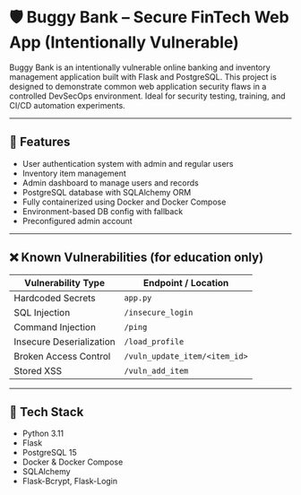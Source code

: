 # 🛡️ Buggy Bank – Secure FinTech Web App (Intentionally Vulnerable)

Buggy Bank is an intentionally vulnerable online banking and inventory management application built with Flask and PostgreSQL. This project is designed to demonstrate common web application security flaws in a controlled DevSecOps environment. Ideal for security testing, training, and CI/CD automation experiments.

---

## 🚀 Features

- User authentication system with admin and regular users
- Inventory item management
- Admin dashboard to manage users and records
- PostgreSQL database with SQLAlchemy ORM
- Fully containerized using Docker and Docker Compose
- Environment-based DB config with fallback
- Preconfigured admin account

---

## ❌ Known Vulnerabilities (for education only)

| Vulnerability Type       | Endpoint / Location            |
|--------------------------|--------------------------------|
| Hardcoded Secrets        | `app.py`                       |
| SQL Injection            | `/insecure_login`              |
| Command Injection        | `/ping`                        |
| Insecure Deserialization | `/load_profile`                |
| Broken Access Control    | `/vuln_update_item/<item_id>`  |
| Stored XSS               | `/vuln_add_item`               |

---

## 🧰 Tech Stack

- Python 3.11
- Flask
- PostgreSQL 15
- Docker & Docker Compose
- SQLAlchemy
- Flask-Bcrypt, Flask-Login
